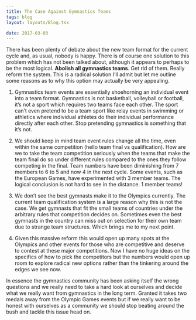 ```yaml
---
title: The Case Against Gymnastics Teams
tags: blog
layout: layouts/Blog.tsx

date: 2017-03-03
---
```


There has been plenty of debate about the new team format for the current cycle and, as usual, nobody is happy. There is of course one solution to this problem which has not been talked about, although it appears to perhaps to be the most logical. **Abolish all gymnastics teams**. Get rid of them. Really reform the system. This is a radical solution I’ll admit but let me outline some reasons as to why this option may actually be very appealing.

<!--more-->

1. Gymnastics team events are essentially shoehorning an individual event into a team format. Gymnastics is not basketball, volleyball or football, it’s not a sport which requires two teams face each other. The sport can’t even pretend to be a team sport like relay events in swimming or athletics where individual athletes do their individual performance directly after each other. Stop pretending gymnastics is something that it’s not.

2. We should keep in mind team event rules change all the time, even within the same competition (hello team final vs qualification). How are we to take the team competition seriously when the teams that make the team final do so under different rules compared to the ones they follow competing in the final. Team numbers have been diminishing from 7 members to 6 to 5 and now 4 in the next cycle. Some events, such as the European Games, have experimented with 3 member teams.  The logical conclusion is not hard to see in the distance. 1 member teams!

3. We don’t see the best gymnasts make it to the Olympics currently. The current team qualification system is a large reason why this is not the case. We get gymnasts that fit the small teams of countries under the arbitrary rules that competition decides on. Sometimes even the best gymnasts in the country can miss out on selection for their own team due to strange team structures. Which brings me to my next point.

4. Given this massive reform this would open up many spots at the Olympics and other events for those who are competitive and deserve to contest at these major competitions. Now I have no huge ideas on the specifics of how to pick the competitors but the numbers would open up room to explore radical new options rather than the tinkering around the edges we see now.

In essence the gymnastics community has been asking itself the wrong questions and we really need to take a hard look at ourselves and decide what we really want from gymnastics in the long term. Granted it takes two medals away from the Olympic Games events but if we really want to be honest with ourselves as a community we should stop beating around the bush and tackle this issue head on.